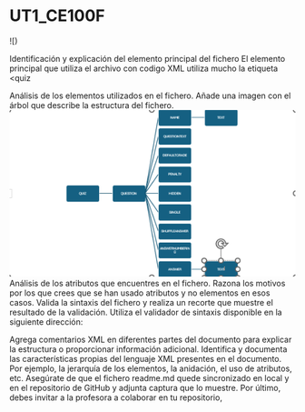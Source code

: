 # UT1_CE100F
![)

Identificación y explicación del elemento principal del fichero 
El elemento principal que utiliza el archivo con codigo XML utiliza mucho la etiqueta <quiz

Análisis de los elementos utilizados en el fichero. Añade una imagen con el árbol que describe la estructura del fichero. 
![arbol XML](/imagenes/arbol.png)
Análisis de los atributos que encuentres en el fichero. Razona los motivos por los que crees que se han usado atributos y no elementos en esos casos. 
Valida la sintaxis del fichero y realiza un recorte que muestre el resultado de la validación. Utiliza el validador de sintaxis disponible en la siguiente dirección: 


Agrega comentarios XML en diferentes partes del documento para explicar la estructura o proporcionar información adicional. 
Identifica y documenta las características propias del lenguaje XML presentes en el documento. Por ejemplo, la jerarquía de los elementos, la anidación, el uso de atributos, etc. 
Asegúrate de que el fichero readme.md quede sincronizado en local y en el repositorio de GitHub y adjunta captura que lo muestre. 
Por último, debes invitar a la profesora a colaborar en tu repositorio,
